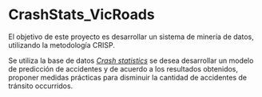 # CrashStats_VicRoads

El objetivo de este proyecto es desarrollar un sistema de minería de datos, utilizando la metodología CRISP.

Se utiliza la base de datos [*Crash statistics*](https://www.vicroads.vic.gov.au/safety-and-road-rules/safety-statistics/crash-statistics) se desea desarrollar un modelo de predicción de accidentes y de acuerdo a los resultados obtenidos, proponer medidas prácticas para
disminuir la cantidad de accidentes de tránsito occurridos.
